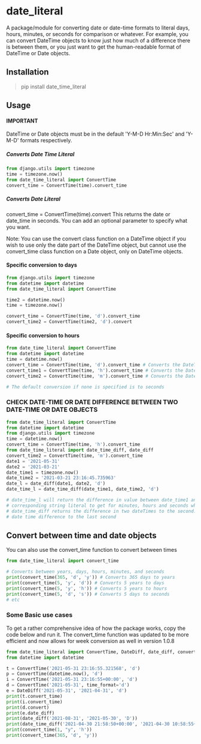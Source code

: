 # date_literal
A package/module for converting date or date-time formats to literal days, hours, minutes, or seconds for comparison or whatever. 
For example, you can convert DateTime objects to know just how much of a difference there is between them, or you just want 
to get the human-readable format of DateTime or Date objects.

## Installation
> pip install date_time_literal

## Usage
#### IMPORTANT
DateTime or Date objects must be in the default 'Y-M-D Hr:Min:Sec' and 'Y-M-D' formats respectively.

##### Converts Date Time Literal
```python
from django.utils import timezone
time = timezone.now()
from date_time_literal import ConvertTime
convert_time = ConvertTime(time).convert_time
```
##### Converts Date Literal
convert_time = ConvertTime(time).convert
This returns the date or date_time in seconds. You can add an optional parameter to specify what you want.

Note: You can use the convert class function on a DateTime object if you wish to use only the date part of the DateTime object, 
but cannot use the convert_time class function on a Date object, only on DateTime objects.

#### Specific conversion to days

```python
from django.utils import timezone
from datetime import datetime
from date_time_literal import ConvertTime

time2 = datetime.now()
time = timezone.now()

convert_time = ConvertTime(time, 'd').convert_time
convert_time2 = ConvertTime(time2, 'd').convert
```

#### Specific conversion to hours

```python
from date_time_literal import ConvertTime
from datetime import datetime
time = datetime.now()
convert_time = ConvertTime(time, 'd').convert_time # Converts the DateTime object to days
convert_time1 = ConvertTime(time, 'h').convert_time # Converts the DateTime object to hours
convert_time2 = ConvertTime(time, 'm').convert_time # Converts the DateTime object to minutes

# The default conversion if none is specified is to seconds
```

### CHECK DATE-TIME OR DATE DIFFERENCE BETWEEN TWO DATE-TIME OR DATE OBJECTS

```python
from date_time_literal import ConvertTime
from datetime import datetime
from django.utils import timezone
time = datetime.now()
convert_time = ConvertTime(time, 'h').convert_time
from date_time_literal import date_time_diff, date_diff
convert_time2 = ConvertTime(time, 'm').convert_time
date1 = '2021-05-31'
date2 = '2021-03-21'
date_time1 = timezone.now()
date_time2 = '2021-03-21 23:16:45.735963'
date_l = date_diff(date1, date2, 'd')
date_time_l = date_time_diff(date_time1, date_time2, 'd')

# date_time_l will return the difference in value between date_time1 and date_time2 in days. You can use the 
# corresponding string literal to get for minutes, hours and seconds which is the default value.
# date_time_diff returns the difference in two dateTimes to the second. This should be used when you need to get 
# date time difference to the last second

```

## Convert between time and date objects
You can also use the convert_time function to convert between times

```python
from date_time_literal import convert_time

# Converts between years, days, hours, minutes, and seconds
print(convert_time(365, 'd', 'y')) # Converts 365 days to years
print(convert_time(5, 'y', 'd')) # Converts 5 years to days
print(convert_time(5, 'y', 'h')) # Converts 5 years to hours
print(convert_time(5, 'd', 's')) # Converts 5 days to seconds
# etc
```

### Some Basic use cases
To get a rather comprehensive idea of how the package works, copy the code below and run it. The convert_time function
was updated to be more efficient and now allows for week conversion as well in version 1.0.8

```python
from date_time_literal import ConvertTime, DateDiff, date_diff, convert_time, date_time_diff
from datetime import datetime

t = ConvertTime('2021-05-31 23:16:55.321568', 'd')
p = ConvertTime(datetime.now(), 'd')
i = ConvertTime('2021-05-31 23:16:55+00:00', 'd')
d = ConvertTime('2021-05-31', time_format='d')
e = DateDiff('2021-05-31', '2021-04-31', 'd')
print(t.convert_time)
print(i.convert_time)
print(d.convert)
print(e.date_diff)
print(date_diff('2021-08-31', '2021-05-30', 'D'))
print(date_time_diff('2021-04-30 21:58:50+00:00', '2021-04-30 10:58:55+00:00', 'H'))
print(convert_time(1, "y", 'h'))
print(convert_time(365, 'd', 'y'))

```
